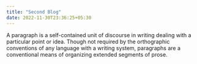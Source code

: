 ```yaml
---
title: "Second Blog"
date: 2022-11-30T23:36:25+05:30
---
```


A paragraph is a self-contained unit of discourse in writing dealing with a particular point or idea. Though not required by the orthographic conventions of any language with a writing system, paragraphs are a conventional means of organizing extended segments of prose.
